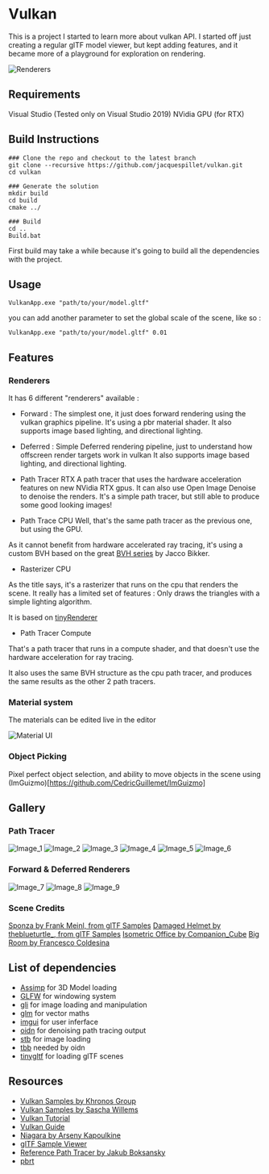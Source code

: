 # Vulkan

This is a project I started to learn more about vulkan API.
I started off just creating a regular glTF model viewer, but kept adding features, and it became more of a playground for exploration on rendering.

![Renderers](https://github.com/jacquespillet/vulkan/blob/master/resources/Gallery/Sans%20titre.png?raw=true)

## Requirements
Visual Studio (Tested only on Visual Studio 2019)
NVidia GPU (for RTX)

## Build Instructions
```
### Clone the repo and checkout to the latest branch
git clone --recursive https://github.com/jacquespillet/vulkan.git
cd vulkan

### Generate the solution
mkdir build
cd build
cmake ../

### Build
cd ..
Build.bat
```
First build may take a while because it's going to build all the dependencies with the project.

## Usage
```
VulkanApp.exe "path/to/your/model.gltf"
```
you can add another parameter to set the global scale of the scene, like so : 
```
VulkanApp.exe "path/to/your/model.gltf" 0.01
```

## Features

### Renderers
It has 6 different "renderers" available : 

* Forward : 
The simplest one, it just does forward rendering using the vulkan graphics pipeline. It's using a pbr material shader. 
It also supports image based lighting, and directional lighting.

* Deferred : 
Simple Deferred rendering pipeline, just to understand how offscreen render targets work in vulkan
It also supports image based lighting, and directional lighting.

* Path Tracer RTX
A path tracer that uses the hardware acceleration features on new NVidia RTX gpus. 
It can also use Open Image Denoise to denoise the renders.
It's a simple path tracer, but still able to produce some good looking images!

* Path Trace CPU
Well, that's the same path tracer as the previous one, but using the GPU.

As it cannot benefit from hardware accelerated ray tracing, it's using a custom BVH based on the great [BVH series](https://jacco.ompf2.com/2022/04/13/how-to-build-a-bvh-part-1-basics/) by Jacco Bikker.

* Rasterizer CPU

As the title says, it's a rasterizer that runs on the cpu that renders the scene. It really has a limited set of features : Only draws the triangles with a simple lighting algorithm.

It is based on [tinyRenderer](https://www.google.com/search?client=firefox-b-d&q=tiny+rasterizer)

* Path Tracer Compute

That's a path tracer that runs in a compute shader, and that doesn't use the hardware acceleration for ray tracing.

It also uses the same BVH structure as the cpu path tracer, and produces the same results as the other 2 path tracers.

### Material system

The materials can be edited live in the editor

![Material UI](https://github.com/jacquespillet/vulkan/blob/master/resources/Gallery/MaterialUI.PNG?raw=true)

### Object Picking

Pixel perfect object selection, and ability to move objects in the scene using (ImGuizmo)[https://github.com/CedricGuillemet/ImGuizmo]


## Gallery

### Path Tracer
![Image_1](https://github.com/jacquespillet/vulkan/blob/master/resources/Gallery/1.png?raw=true)
![Image_2](https://github.com/jacquespillet/vulkan/blob/master/resources/Gallery/2.png?raw=true)
![Image_3](https://github.com/jacquespillet/vulkan/blob/master/resources/Gallery/3.png?raw=true)
![Image_4](https://github.com/jacquespillet/vulkan/blob/master/resources/Gallery/4.png?raw=true)
![Image_5](https://github.com/jacquespillet/vulkan/blob/master/resources/Gallery/5.png?raw=true)
![Image_6](https://github.com/jacquespillet/vulkan/blob/master/resources/Gallery/6.png?raw=true)

### Forward & Deferred Renderers
![Image_7](https://github.com/jacquespillet/vulkan/blob/master/resources/Gallery/7.png?raw=true)
![Image_8](https://github.com/jacquespillet/vulkan/blob/master/resources/Gallery/8.png?raw=true)
![Image_9](https://github.com/jacquespillet/vulkan/blob/master/resources/Gallery/9.png?raw=true)

### Scene Credits
[Sponza by Frank Meinl, from glTF Samples](https://github.com/KhronosGroup/glTF-Sample-Models/tree/main)
[Damaged Helmet by theblueturtle_, from glTF Samples](https://github.com/KhronosGroup/glTF-Sample-Models/tree/main)
[Isometric Office by Companion_Cube](https://sketchfab.com/3d-models/isometric-office-d31464eed8044190911b221648aca432)
[Big Room by Francesco Coldesina](https://sketchfab.com/3d-models/big-room-0b5da073be88481091dbef7e55f1d180)

## List of dependencies
* [Assimp]() for 3D Model loading
* [GLFW]() for windowing system
* [gli]() for image loading and manipulation
* [glm]() for vector maths
* [imgui]() for user inferface
* [oidn]() for denoising path tracing output
* [stb]() for image loading
* [tbb]() needed by oidn
* [tinygltf]() for loading glTF scenes

## Resources
* [Vulkan Samples by Khronos Group](https://github.com/KhronosGroup/Vulkan-Samples)
* [Vulkan Samples by Sascha Willems](https://github.com/SaschaWillems/Vulkan)
* [Vulkan Tutorial](https://vulkan-tutorial.com/)
* [Vulkan Guide](https://vkguide.dev/)
* [Niagara by Arseny Kapoulkine](https://www.youtube.com/watch?v=BR2my8OE1Sc&list=PL0JVLUVCkk-l7CWCn3-cdftR0oajugYvd&ab_channel=ArsenyKapoulkine)
* [glTF Sample Viewer](https://github.com/KhronosGroup/glTF-Sample-Viewer)
* [Reference Path Tracer by Jakub Boksansky](https://github.com/boksajak/referencePT)
* [pbrt](https://pbr-book.org/)